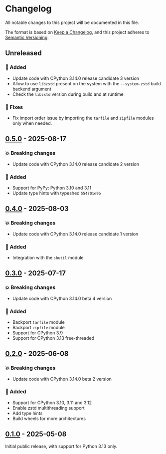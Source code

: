 # Changelog

All notable changes to this project will be documented in this file.

The format is based on [Keep a Changelog](https://keepachangelog.com/), and this project
adheres to [Semantic Versioning](https://semver.org/).

## Unreleased

### :rocket: Added

- Update code with CPython 3.14.0 release candidate 3 version
- Allow to use `libzstd` present on the system with the `--system-zstd` build backend
  argument
- Check the `libzstd` version during build and at runtime

### :bug: Fixes

- Fix import order issue by importing the `tarfile` and `zipfile` modules only when
  needed.

## [0.5.0] - 2025-08-17

[0.5.0]: https://github.com/rogdham/backports.zstd/releases/tag/v0.5.0

### :boom: Breaking changes

- Update code with CPython 3.14.0 release candidate 2 version

### :rocket: Added

- Support for PyPy: Python 3.10 and 3.11
- Update type hints with typeshed `554701e9b`

## [0.4.0] - 2025-08-03

[0.4.0]: https://github.com/rogdham/backports.zstd/releases/tag/v0.4.0

### :boom: Breaking changes

- Update code with CPython 3.14.0 release candidate 1 version

### :rocket: Added

- Integration with the `shutil` module

## [0.3.0] - 2025-07-17

[0.3.0]: https://github.com/rogdham/backports.zstd/releases/tag/v0.3.0

### :boom: Breaking changes

- Update code with CPython 3.14.0 beta 4 version

### :rocket: Added

- Backport `tarfile` module
- Backport `zipfile` module
- Support for CPython 3.9
- Support for CPython 3.13 free-threaded

## [0.2.0] - 2025-06-08

[0.2.0]: https://github.com/rogdham/backports.zstd/releases/tag/v0.2.0

### :boom: Breaking changes

- Update code with CPython 3.14.0 beta 2 version

### :rocket: Added

- Support for CPython 3.10, 3.11 and 3.12
- Enable zstd multithreading support
- Add type hints
- Build wheels for more architectures

## [0.1.0] - 2025-05-08

[0.1.0]: https://github.com/rogdham/backports.zstd/releases/tag/v0.1.0

Initial public release, with support for Python 3.13 only.
